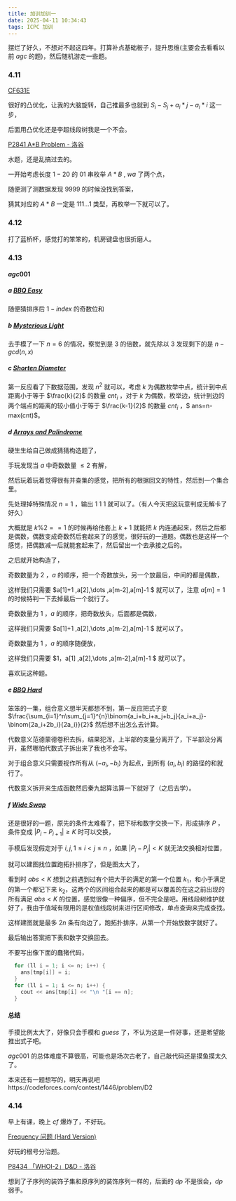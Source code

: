 ```yaml
---
title: 加训加训一
date: 2025-04-11 10:34:43
tags: ICPC 加训
---
```

摆烂了好久，不想对不起这四年。打算补点基础板子，提升思维(主要会去看看以前 $agc$ 的题)，然后随机游走一些题。

### 4.11

[CF631E ](https://codeforces.com/problemset/problem/631/E)

很好的凸优化，让我的大脑旋转，自己推最多也就到 $S_i-S_j+a_i*j-a_i*i$ 这一步，

后面用凸优化还是李超线段树我是一个不会。

[P2841 A*B Problem - 洛谷](https://www.luogu.com.cn/problem/P2841)

水题，还是乱搞过去的。

一开始考虑长度 $1-20$  的 $01$ 串枚举 $A*B$ ,  $wa$ 了两个点，

随便测了测数据发现 $9999$ 的时候没找到答案，

猜其对应的 $A*B$ 一定是 $111\dots1$ 类型，再枚举一下就可以了。

### 4.12

打了蓝桥杯，感觉打的笨笨的，机房键盘也很折磨人。

### 4.13

#### $agc001$

##### $a$ [ BBQ Easy](https://atcoder.jp/contests/agc001/tasks/agc001_a)

随便猜排序后 $1-index$ 的奇数位和

##### $b$ [Mysterious Light](https://atcoder.jp/contests/agc001/tasks/agc001_b)

去手模了一下 $n=6$ 的情况，察觉到是 $3$ 的倍数，就先除以 $3$ 发现剩下的是 $n-gcd(n,x)$ 

##### $c$ [ Shorten Diameter](https://atcoder.jp/contests/agc001/tasks/agc001_c)

第一反应看了下数据范围，发现 $n^2$ 就可以，考虑 $k$ 为偶数枚举中点，统计到中点距离小于等于 $\frac{k}{2}$ 的数量 $cnt_i$ ，对于 $k$ 为偶数，枚举边，统计到边的两个端点的距离的较小值小于等于 $\frac{k-1}{2}$ 的数量 $cnt_i$ ，$ ans=n-max(cnt)$。

##### $d$ [Arrays and Palindrome](https://atcoder.jp/contests/agc001/tasks/agc001_d) 

硬生生给自己做成猜猜构造题了，

手玩发现当 $a$ 中奇数数量 $\leq2$ 有解，

然后玩着玩着觉得很有并查集的感觉，把所有的根据回文的特性，然后到一个集合里。

先处理掉特殊情况 $n=1$ ，输出 $1\ 1\ 1$ 就可以了。（有人今天把这玩意判成无解卡了好久）

大概就是 $k\%2==1$ 的时候再给他套上 $k+1$ 就能把 $k$ 内连通起来，然后之后都是偶数，偶数变成奇数然后套起来了的感觉，很好玩的一道题。偶数也是这样一个感觉，把偶数减一后就能套起来了，然后留出一个去承接之后的。

之后就开始构造了，

奇数数量为 $2$ ，$a$ 的顺序，把一个奇数放头，另一个放最后，中间的都是偶数，

这样我们只需要 $a[1]+1 ,a[2],\dots ,a[m-2],a[m]-1 $ 就可以了，注意 $a[m]=1$ 的时候特判一下去掉最后一个就行了。

奇数数量为 $1$ ，$a$ 的顺序，把奇数放头，后面都是偶数，

这样我们只需要 $a[1]+1 ,a[2],\dots ,a[m-2],a[m]-1 $ 就可以了。

奇数数量为 $1$ ，$a$ 的顺序随便放，

这样我们只需要 $1，a[1] ,a[2],\dots ,a[m-2],a[m]-1 $ 就可以了。

喜欢玩这种题。

##### $e$ [BBQ Hard](https://atcoder.jp/contests/agc001/tasks/agc001_e)

笨笨的一集，组合意义想半天都想不到，第一反应把式子变 $\frac{\sum_{i=1}^n\sum_{j=1}^{n}\binom{a_i+b_i+a_j+b_j}{a_i+a_j}-\binom{2a_i+2b_i}{2a_i}}{2}$ 然后想不出怎么去计算。

代数意义范德蒙德卷积去拆，结果犯浑，上半部的变量分离开了，下半部没分离开，虽然哪怕代数式子拆出来了我也不会写。

对于组合意义只需要视作所有从 $(-a_i,-b_i)$ 为起点，到所有 $(a_i,b_i)$ 的路径的和就行了。

代数意义拆开来生成函数然后秦九韶算法算一下就好了（之后去学）。

##### $f$ [Wide Swap](https://atcoder.jp/contests/agc001/tasks/agc001_f)

还是很好的一题，原先的条件太难看了，把下标和数字交换一下，形成排序 $P$ ，条件变成 $|P_i-P_{i+1}|\geq K$ 时可以交换，

手模后发现假定对于 $i,j ,1\leq i <j\leq n$ ，如果 $|P_i-P_{j}|< K$ 就无法交换相对位置，

就可以建图找位置跑拓扑排序了，但是图太大了，

看到时 $abs<K$ 想到之前遇到过有个把大于的满足的第一个位置 $k_1$，和小于满足的第一个都记下来 $k_2$，这两个的区间组合起来的都是可以覆盖的在这之前出现的所有满足 $abs<K$ 的位置，感觉很像一种偏序，但不完全是吧。用线段树维护就好了，我由于值域有限用的是权值线段树来进行区间修改，单点查询来完成查找。

这样建图就是最多 $2n$  条有向边了，跑拓扑排序，从第一个开始放数字就好了。

最后输出答案把下表和数字交换回去。

不要写出像下面的蠢猪代码，

```c++
  for (ll i = 1; i <= n; i++) {
    ans[tmp[i]] = i;
  }
  for (ll i = 1; i <= n; i++) {
    cout << ans[tmp[i] << "\n "[i == n];
  }
```

#### 总结

手摸比例太大了，好像只会手模和 $guess$ 了，不认为这是一件好事，还是希望能推出式子吧。

$agc001$ 的总体难度不算很高，可能也是场次古老了，自己敲代码还是摸鱼摸太久了。 

本来还有一题想写的，明天再说吧https://codeforces.com/contest/1446/problem/D2

### 4.14

早上有课，晚上 $cf$ 爆炸了，不好玩。

[Frequency 问题 (Hard Version)](https://codeforces.com/contest/1446/problem/D2)

好玩的根号分治题。

[P8434 「WHOI-2」D&D - 洛谷](https://www.luogu.com.cn/problem/P8434)

想到了子序列的装饰子集和原序列的装饰序列一样的，后面的 $dp$ 不是很会，$dp$ 弱手。
